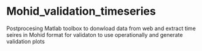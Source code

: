 # Mohid_validation_timeseries
Postprocesing Matlab toolbox to donwload data from web and extract time seires in Mohid format for validaton to use operationally and generate validation plots 

